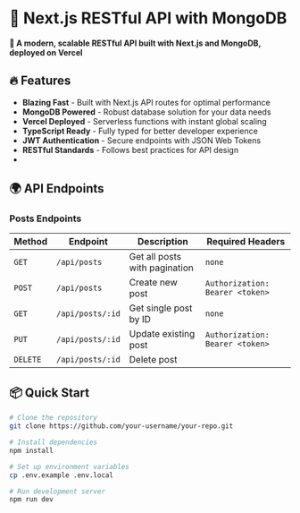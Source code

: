 # 🌟 Next.js RESTful API with MongoDB

**🚀 A modern, scalable RESTful API built with Next.js and MongoDB, deployed on Vercel**

## 🔥 Features

- **Blazing Fast** - Built with Next.js API routes for optimal performance
- **MongoDB Powered** - Robust database solution for your data needs
- **Vercel Deployed** - Serverless functions with instant global scaling
- **TypeScript Ready** - Fully typed for better developer experience
- **JWT Authentication** - Secure endpoints with JSON Web Tokens
- **RESTful Standards** - Follows best practices for API design
- 
## 🌍 API Endpoints 
### Posts Endpoints

| Method | Endpoint               | Description                              | Required Headers            |
|--------|------------------------|------------------------------------------|-----------------------------|
| `GET`    | `/api/posts`           | Get all posts with pagination           | `none`                      |
| `POST`   | `/api/posts`           | Create new post                         | `Authorization: Bearer <token>` |
| `GET`    | `/api/posts/:id`       | Get single post by ID                   | `none`                      |
| `PUT`    | `/api/posts/:id`       | Update existing post                    | `Authorization: Bearer <token>` |
| `DELETE` | `/api/posts/:id`       | Delete post                             |



## 📦 Quick Start
```bash 
# Clone the repository
git clone https://github.com/your-username/your-repo.git

# Install dependencies
npm install

# Set up environment variables
cp .env.example .env.local

# Run development server
npm run dev


